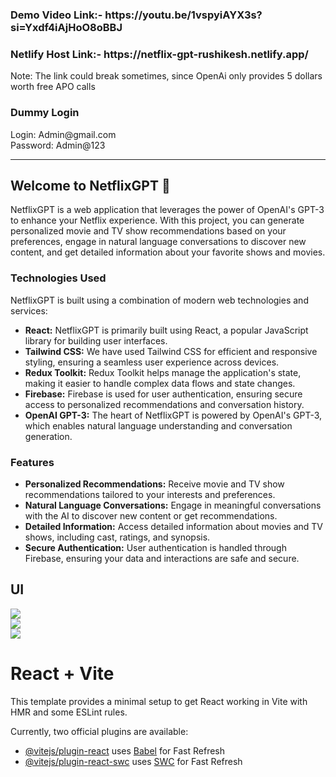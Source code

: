 <h3>Demo Video Link:- https://youtu.be/1vspyiAYX3s?si=Yxdf4iAjHoO8oBBJ</h3>
<h3>Netlify Host Link:- https://netflix-gpt-rushikesh.netlify.app/</h3>
Note: The link could break sometimes, since OpenAi only provides 5 dollars worth free APO calls
<h3>Dummy Login</h3>
Login: Admin@gmail.com <br>
Password: Admin@123
<hr>
<h2>Welcome to NetflixGPT 👋</h2>

<p>NetflixGPT is a web application that leverages the power of OpenAI's GPT-3 to enhance your Netflix experience. With this project, you can generate personalized movie and TV show recommendations based on your preferences, engage in natural language conversations to discover new content, and get detailed information about your favorite shows and movies.</p>

<h3>Technologies Used</h3>
<p>NetflixGPT is built using a combination of modern web technologies and services:</p>

<ul>
  <li><span style="font-weight: bold">React:</span> NetflixGPT is primarily built using React, a popular JavaScript library for building user interfaces.</li>
  <li><span style="font-weight: bold">Tailwind CSS:</span> We have used Tailwind CSS for efficient and responsive styling, ensuring a seamless user experience across devices.</li>
  <li><span style="font-weight: bold">Redux Toolkit:</span> Redux Toolkit helps manage the application's state, making it easier to handle complex data flows and state changes.</li>
  <li><span style="font-weight: bold">Firebase:</span> Firebase is used for user authentication, ensuring secure access to personalized recommendations and conversation history.</li>
  <li><span style="font-weight: bold">OpenAI GPT-3:</span> The heart of NetflixGPT is powered by OpenAI's GPT-3, which enables natural language understanding and conversation generation.</li>
</ul>

<h3>Features</h3>
<ul>
  <li><span style="font-weight: bold">Personalized Recommendations:</span> Receive movie and TV show recommendations tailored to your interests and preferences.</li>
  <li><span style="font-weight: bold">Natural Language Conversations:</span> Engage in meaningful conversations with the AI to discover new content or get recommendations.</li>
  <li><span style="font-weight: bold">Detailed Information:</span> Access detailed information about movies and TV shows, including cast, ratings, and synopsis.</li>
  <li><span style="font-weight: bold">Secure Authentication:</span> User authentication is handled through Firebase, ensuring your data and interactions are safe and secure.</li>
</ul>

<h2>UI</h2>
<img src="https://github.com/Rushikeshp2002/Images/blob/main/Netflix%20final.png" style="width=100%"><br>
<img src="https://github.com/Rushikeshp2002/Images/blob/main/Screenshot%202024-06-23%20112925.png" style="width=100%"><br>
<img src="https://github.com/Rushikeshp2002/Images/blob/main/Screenshot%202024-06-23%20113107.png" style="width=100%"><br>


# React + Vite

This template provides a minimal setup to get React working in Vite with HMR and some ESLint rules.

Currently, two official plugins are available:

- [@vitejs/plugin-react](https://github.com/vitejs/vite-plugin-react/blob/main/packages/plugin-react/README.md) uses [Babel](https://babeljs.io/) for Fast Refresh
- [@vitejs/plugin-react-swc](https://github.com/vitejs/vite-plugin-react-swc) uses [SWC](https://swc.rs/) for Fast Refresh
